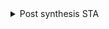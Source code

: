 <details>
  <summary>
  Post synthesis STA 
  </summary>
  
 [Tcl file](scripts/sta_across_PVT.tcl)


![image](https://github.com/user-attachments/assets/0d0a3446-16ca-48cb-a06b-3a626628cd33)

![image](https://github.com/user-attachments/assets/fa5c50a6-9a3f-43fe-ab38-09c9a483aa6b)


  
</details>
